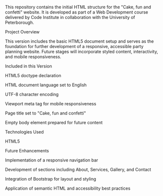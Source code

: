 This repository contains the initial HTML structure for the "Cake, fun and confetti" website. It is developed as part of a Web Development course delivered by Code Institute in collaboration with the University of Peterborough.

Project Overview

This version includes the basic HTML5 document setup and serves as the foundation for further development of a responsive, accessible party planning website. Future stages will incorporate styled content, interactivity, and mobile responsiveness.

Included in this Version

HTML5 doctype declaration

HTML document language set to English

UTF-8 character encoding

Viewport meta tag for mobile responsiveness

Page title set to "Cake, fun and confetti"

Empty body element prepared for future content

Technologies Used

HTML5

Future Enhancements

Implementation of a responsive navigation bar

Development of sections including About, Services, Gallery, and Contact

Integration of Bootstrap for layout and styling

Application of semantic HTML and accessibility best practices

